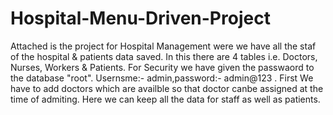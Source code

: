 # Hospital-Menu-Driven-Project
Attached is the project for Hospital Management were we have all the staf of the hospital & patients data saved.
In this there are 4 tables i.e. Doctors, Nurses, Workers & Patients.
For Security we have given the passwaord to the database "root".
Usernsme:- admin,password:- admin@123 .
First We have to add doctors which are availble so that doctor canbe assigned at the time of admiting.
Here we can keep all the data for staff as well as patients.

